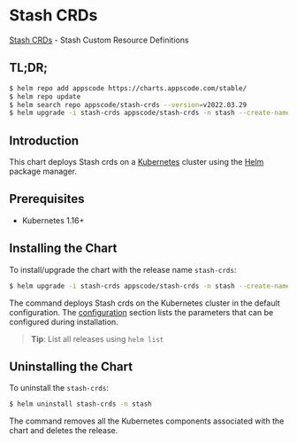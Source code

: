 # Stash CRDs

[Stash CRDs](https://github.com/stashed) - Stash Custom Resource Definitions

## TL;DR;

```bash
$ helm repo add appscode https://charts.appscode.com/stable/
$ helm repo update
$ helm search repo appscode/stash-crds --version=v2022.03.29
$ helm upgrade -i stash-crds appscode/stash-crds -n stash --create-namespace --version=v2022.03.29
```

## Introduction

This chart deploys Stash crds on a [Kubernetes](http://kubernetes.io) cluster using the [Helm](https://helm.sh) package manager.

## Prerequisites

- Kubernetes 1.16+

## Installing the Chart

To install/upgrade the chart with the release name `stash-crds`:

```bash
$ helm upgrade -i stash-crds appscode/stash-crds -n stash --create-namespace --version=v2022.03.29
```

The command deploys Stash crds on the Kubernetes cluster in the default configuration. The [configuration](#configuration) section lists the parameters that can be configured during installation.

> **Tip**: List all releases using `helm list`

## Uninstalling the Chart

To uninstall the `stash-crds`:

```bash
$ helm uninstall stash-crds -n stash
```

The command removes all the Kubernetes components associated with the chart and deletes the release.



